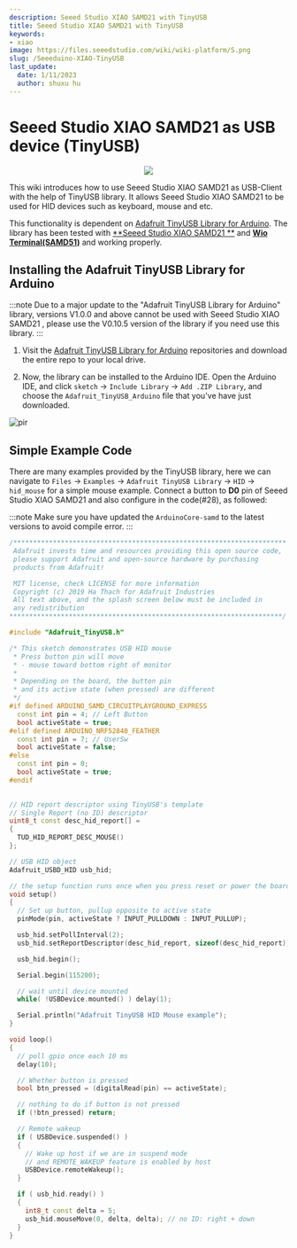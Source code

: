 ```yaml
---
description: Seeed Studio XIAO SAMD21 with TinyUSB
title: Seeed Studio XIAO SAMD21 with TinyUSB
keywords:
- xiao
image: https://files.seeedstudio.com/wiki/wiki-platform/S.png
slug: /Seeeduino-XIAO-TinyUSB
last_update:
  date: 1/11/2023
  author: shuxu hu
---
```

# Seeed Studio XIAO SAMD21 as USB device (TinyUSB)

<div align="center"><img src="https://files.seeedstudio.com/wiki/Seeeduino-XIAO-TinyUSB/XIAO-USB.png" /></div>

This wiki introduces how to use Seeed Studio XIAO SAMD21 as USB-Client with the help of TinyUSB library. It allows Seeed Studio XIAO SAMD21  to be used for HID devices such as keyboard, mouse and etc.

This functionality is dependent on [Adafruit TinyUSB Library for Arduino](https://github.com/adafruit/Adafruit_TinyUSB_Arduino). The library has been tested with [**Seeed Studio XIAO SAMD21 **](https://www.seeedstudio.com/Seeeduino-XIAO-Arduino-Microcontroller-SAMD21-Cortex-M0+-p-4426.html) and [**Wio Terminal(SAMD51)**](https://www.seeedstudio.com/Wio-Terminal-p-4509.html) and working properly.

## Installing the Adafruit TinyUSB Library for Arduino

:::note
  Due to a major update to the "Adafruit TinyUSB Library for Arduino" library, versions V1.0.0 and above cannot be used with Seeed Studio XIAO SAMD21 , please use the V0.10.5 version of the library if you need use this library.
:::
1. Visit the [Adafruit TinyUSB Library for Arduino](https://github.com/adafruit/Adafruit_TinyUSB_Arduino) repositories and download the entire repo to your local drive.

2. Now, the  library can be installed to the Arduino IDE. Open the Arduino IDE, and click `sketch` -> `Include Library` -> `Add .ZIP Library`, and choose the `Adafruit_TinyUSB_Arduino` file that you've have just downloaded.

<!-- ![InstallLibrary](https://files.seeedstudio.com/wiki/Wio-Terminal/img/Xnip2019-11-21_15-50-13.jpg) -->
  <p style={{textAlign: 'center'}}><img src="https://files.seeedstudio.com/wiki/Wio-Terminal/img/Xnip2019-11-21_15-50-13.jpg" alt="pir" width={600} height="auto" /></p>

## Simple Example Code

There are many examples provided by the TinyUSB library, here we can navigate to `Files` -> `Examples` -> `Adafruit TinyUSB Library` -> `HID` -> `hid_mouse` for a simple mouse example. Connect a button to **D0** pin of Seeed Studio XIAO SAMD21  and also configure in the code(#28), as followed:

:::note
      Make sure you have updated the `ArduinoCore-samd` to the latest versions to avoid compile error.
:::
```cpp
/*********************************************************************
 Adafruit invests time and resources providing this open source code,
 please support Adafruit and open-source hardware by purchasing
 products from Adafruit!

 MIT license, check LICENSE for more information
 Copyright (c) 2019 Ha Thach for Adafruit Industries
 All text above, and the splash screen below must be included in
 any redistribution
*********************************************************************/

#include "Adafruit_TinyUSB.h"

/* This sketch demonstrates USB HID mouse
 * Press button pin will move
 * - mouse toward bottom right of monitor
 * 
 * Depending on the board, the button pin
 * and its active state (when pressed) are different
 */
#if defined ARDUINO_SAMD_CIRCUITPLAYGROUND_EXPRESS
  const int pin = 4; // Left Button
  bool activeState = true;
#elif defined ARDUINO_NRF52840_FEATHER
  const int pin = 7; // UserSw
  bool activeState = false;
#else
  const int pin = 0;
  bool activeState = true;
#endif
  

// HID report descriptor using TinyUSB's template
// Single Report (no ID) descriptor
uint8_t const desc_hid_report[] =
{
  TUD_HID_REPORT_DESC_MOUSE()
};

// USB HID object
Adafruit_USBD_HID usb_hid;

// the setup function runs once when you press reset or power the board
void setup()
{
  // Set up button, pullup opposite to active state
  pinMode(pin, activeState ? INPUT_PULLDOWN : INPUT_PULLUP);

  usb_hid.setPollInterval(2);
  usb_hid.setReportDescriptor(desc_hid_report, sizeof(desc_hid_report));

  usb_hid.begin();

  Serial.begin(115200);

  // wait until device mounted
  while( !USBDevice.mounted() ) delay(1);

  Serial.println("Adafruit TinyUSB HID Mouse example");
}

void loop()
{
  // poll gpio once each 10 ms
  delay(10);

  // Whether button is pressed
  bool btn_pressed = (digitalRead(pin) == activeState);

  // nothing to do if button is not pressed
  if (!btn_pressed) return;

  // Remote wakeup
  if ( USBDevice.suspended() )
  {
    // Wake up host if we are in suspend mode
    // and REMOTE_WAKEUP feature is enabled by host
    USBDevice.remoteWakeup();
  }

  if ( usb_hid.ready() )
  {
    int8_t const delta = 5;
    usb_hid.mouseMove(0, delta, delta); // no ID: right + down
  }
}
```